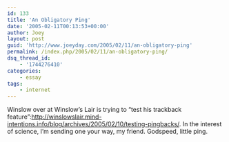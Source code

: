 ```yaml
---
id: 133
title: 'An Obligatory Ping'
date: '2005-02-11T00:13:53+00:00'
author: Joey
layout: post
guid: 'http://www.joeyday.com/2005/02/11/an-obligatory-ping'
permalink: /index.php/2005/02/11/an-obligatory-ping/
dsq_thread_id:
    - '1744276410'
categories:
    - essay
tags:
    - internet
---
```


Winslow over at Winslow’s Lair is trying to “test his trackback feature”:http://winslowslair.mind-intentions.info/blog/archives/2005/02/10/testing-pingbacks/. In the interest of science, I’m sending one your way, my friend. Godspeed, little ping.